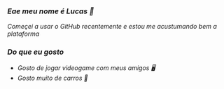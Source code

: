 ### _Eae meu nome é Lucas 🤙_

_Começei a usar o GitHub recentemente e estou me acustumando bem a plataforma_

### _Do que eu gosto_

- _Gosto de jogar videogame com meus amigos 🖥️_
- _Gosto muito de carros 🚗_
